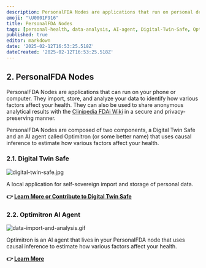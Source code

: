 ```yaml
---
description: PersonalFDA Nodes are applications that run on personal devices to store and analyze health data using a Digital Twin Safe and an AI agent called Optimitron.
emoji: "\U0001F916"
title: PersonalFDA Nodes
tags: [personal-health, data-analysis, AI-agent, Digital-Twin-Safe, Optimitron]
published: true
editor: markdown
date: '2025-02-12T16:53:25.518Z'
dateCreated: '2025-02-12T16:53:25.518Z'
---
```

## 2. PersonalFDA Nodes

PersonalFDA Nodes are applications that can run on your phone or computer. They import, store, and analyze your data to identify how various factors affect your health.  They can also be used to share anonymous analytical results with the [Clinipedia FDAi Wiki](../clinipedia/clinipedia.md) in a secure and privacy-preserving manner.

PersonalFDA Nodes are composed of two components, a Digital Twin Safe and an AI agent called Optimitron (or some better name) that uses causal inference to estimate how various factors affect your health.

### 2.1. Digital Twin Safe

![digital-twin-safe.jpg](https://static.crowdsourcingcures.org/dfda/components/digital-twin-safe/digital-twin-safe.jpg)

A local application for self-sovereign import and storage of personal data.

**👉 [Learn More or Contribute to Digital Twin Safe](../digital-twin-safe/digital-twin-safe.md)**

### 2.2. Optimitron AI Agent

![data-import-and-analysis.gif](../../../img/data-import-and-analysis.gif)

Optimitron is an AI agent that lives in your PersonalFDA node that uses causal inference to estimate how various factors affect your health.

**👉 [Learn More](../optimiton-ai-agent/optomitron-ai-agent.md)**
